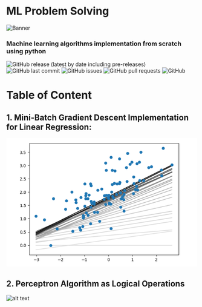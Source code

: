 # ML Problem Solving
<!-- Add banner here -->
![Banner](https://www.eurixgroup.com/wp-content/uploads/2021/01/ml-e1610553826718.jpg)


<!-- Add buttons here -->
### Machine learning algorithms implementation from scratch using python

![GitHub release (latest by date including pre-releases)](https://img.shields.io/github/v/release/navendu-pottekkat/awesome-readme?include_prereleases)
![GitHub last commit](https://img.shields.io/github/last-commit/navendu-pottekkat/awesome-readme)
![GitHub issues](https://img.shields.io/github/issues-raw/navendu-pottekkat/awesome-readme)
![GitHub pull requests](https://img.shields.io/github/issues-pr/navendu-pottekkat/awesome-readme)
![GitHub](https://img.shields.io/github/license/navendu-pottekkat/awesome-readme)

# Table of Content

## 1. Mini-Batch Gradient Descent Implementation for Linear Regression:
![alt text](https://github.com/khadija267/ML-Problem-Solving/blob/main/images/1.png?raw=true)
## 2. Perceptron Algorithm as Logical Operations
![alt text](https://1329420134-files.gitbook.io/~/files/v0/b/gitbook-28427.appspot.com/o/assets%2F-LagOeJ2nL90MQERwhxy%2F-Lj2CKCULvhFI3HSRVJ-%2F-Lj2FNdiEtcY1GQQN7hA%2Fimage.png?alt=media&token=5ab3da97-850d-4afa-a198-1bcd0c62dcd4)




